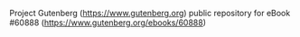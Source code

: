 Project Gutenberg (https://www.gutenberg.org) public repository for
eBook #60888 (https://www.gutenberg.org/ebooks/60888)
